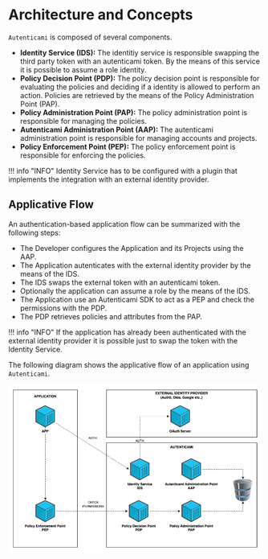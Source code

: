 # Architecture and Concepts

`Autenticami` is composed of several components.

- **Identity Service (IDS):** The identitiy service is responsible swapping the third party token with an autenticami token. By the means of this service it is possible to assume a role identity.
- **Policy Decision Point (PDP):** The policy decision point is responsible for evaluating the policies and deciding if a identity is allowed to perform an action. Policies are retrieved by the means of the Policy Administration Point (PAP).
- **Policy Administration Point (PAP):** The policy administration point is responsible for managing the policies.
- **Autenticami Administration Point (AAP):** The autenticami administration point is responsible for managing accounts and projects.
- **Policy Enforcement Point (PEP):** The policy enforcement point is responsible for enforcing the policies.

!!! info "INFO"
    Identity Service has to be configured with a plugin that implements the integration with an external identity provider.

## Applicative Flow

An authentication-based application flow can be summarized with the following steps:

- The Developer configures the Application and its Projects using the AAP.
- The Application autenticates with the external identity provider by the means of the IDS.
- The IDS swaps the external token with an autenticami token.
- Optionally the application can assume a role by the means of the IDS.
- The Application use an Autenticami SDK to act as a PEP and check the permissions with the PDP.
- The PDP retrieves policies and attributes from the PAP.

!!! info "INFO"
    If the application has already been authenticated with the external identity provider it is possible just to swap the token with the Identity Service.

The following diagram shows the applicative flow of an application using `Autenticami`.

![Architectural diagram](assets/images/autenticami-architecture.png)
